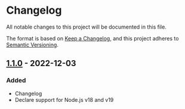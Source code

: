 # Changelog

All notable changes to this project will be documented in this file.

The format is based on [Keep a Changelog](https://keepachangelog.com/en/1.0.0/),
and this project adheres to [Semantic Versioning](https://semver.org/spec/v2.0.0.html).

## [1.1.0](https://github.com/ptrkcsk/terminal-profile/compare/v1.0.3...v1.1.0) - 2022-12-03

### Added

- Changelog
- Declare support for Node.js v18 and v19
